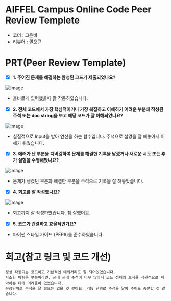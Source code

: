 # AIFFEL Campus Online Code Peer Review Templete
- 코더 : 고은비
- 리뷰어 : 권오근    


# PRT(Peer Review Template)
- [X]  **1. 주어진 문제를 해결하는 완성된 코드가 제출되었나요?**  

![image](https://github.com/user-attachments/assets/dc555ca1-924f-47b6-913e-438e14c5f226)

- 올바르게 입력했을때 잘 작동하였습니다.

    
- [x]  **2. 전체 코드에서 가장 핵심적이거나 가장 복잡하고 이해하기 어려운 부분에 작성된 
주석 또는 doc string을 보고 해당 코드가 잘 이해되었나요?**  

![image](https://github.com/user-attachments/assets/84da71f4-4dd3-4853-a591-fc5440f66fc1)  

- 실질적으로 Input을 받아 연산을 하는 함수입니다. 주석으로 설명을 잘 해놓아서 이해가 쉬웠습니다.

- [x]  **3. 에러가 난 부분을 디버깅하여 문제를 해결한 기록을 남겼거나
새로운 시도 또는 추가 실험을 수행해봤나요?**  

![image](https://github.com/user-attachments/assets/e825fcd7-ace7-4be1-9608-bb91f8f3a746)

- 문제가 생겼던 부분과 해결한 부분을 주석으로 기록을 잘 해놓았습니다.

- [x]  **4. 회고를 잘 작성했나요?**  

![image](https://github.com/user-attachments/assets/1d8d61ef-69d7-4102-a972-ce448dcbb718)

- 회고까지 잘 작성하였습니다. 참 잘했어요.

        
- [x]  **5. 코드가 간결하고 효율적인가요?**

- 파이썬 스타일 가이드 (PEP8)를 준수하였습니다.


# 회고(참고 링크 및 코드 개선)
```
정상 작동되는 코드이고 기본적인 예외처리도 잘 되어있었습니다.
사소한 아쉬운 부분이라면, 군데 군데 주석이 너무 많아서 코드 전체의 로직을 직관적으로 파악하는 데에 어려움이 있었습니다.
문장단위로 주석을 달 필요는 없을 것 같아요. 기능 단위로 주석을 달아 주어도 충분할 것 같습니다.
```
